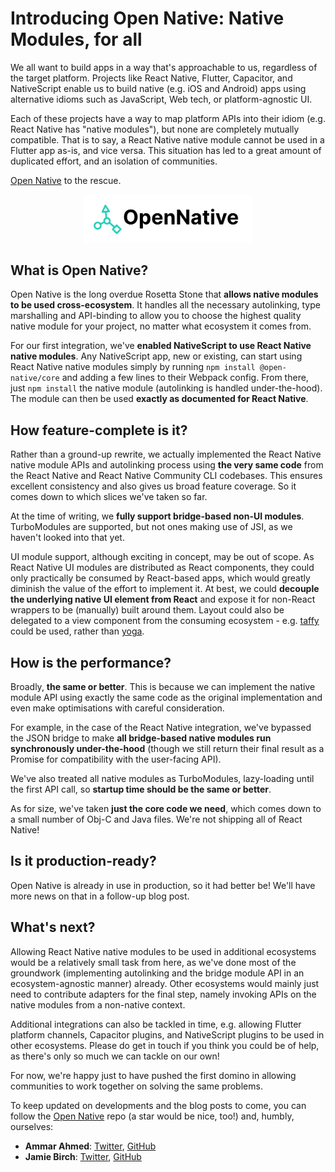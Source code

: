# Introducing Open Native: Native Modules, for all

We all want to build apps in a way that's approachable to us, regardless of the target platform. Projects like React Native, Flutter, Capacitor, and NativeScript enable us to build native (e.g. iOS and Android) apps using alternative idioms such as JavaScript, Web tech, or platform-agnostic UI.

Each of these projects have a way to map platform APIs into their idiom (e.g. React Native has "native modules"), but none are completely mutually compatible. That is to say, a React Native native module cannot be used in a Flutter app as-is, and vice versa. This situation has led to a great amount of duplicated effort, and an isolation of communities.

[Open Native](https://github.com/OpenNative/open-native) to the rescue.

<p align="center">
  <img src="open-native-logo.png" width="270">
</p>

## What is Open Native?

Open Native is the long overdue Rosetta Stone that **allows native modules to be used cross-ecosystem**. It handles all the necessary autolinking, type marshalling and API-binding to allow you to choose the highest quality native module for your project, no matter what ecosystem it comes from.

For our first integration, we've **enabled NativeScript to use React Native native modules**. Any NativeScript app, new or existing, can start using React Native native modules simply by running `npm install @open-native/core` and adding a few lines to their Webpack config. From there, just `npm install` the native module (autolinking is handled under-the-hood). The module can then be used **exactly as documented for React Native**.

## How feature-complete is it?

Rather than a ground-up rewrite, we actually implemented the React Native native module APIs and autolinking process using **the very same code** from the React Native and React Native Community CLI codebases. This ensures excellent consistency and also gives us broad feature coverage. So it comes down to which slices we've taken so far.

At the time of writing, we **fully support bridge-based non-UI modules**. TurboModules are supported, but not ones making use of JSI, as we haven't looked into that yet.

UI module support, although exciting in concept, may be out of scope. As React Native UI modules are distributed as React components, they could only practically be consumed by React-based apps, which would greatly diminish the value of the effort to implement it. At best, we could **decouple the underlying native UI element from React** and expose it for non-React wrappers to be (manually) built around them. Layout could also be delegated to a view component from the consuming ecosystem - e.g. [taffy](https://github.com/DioxusLabs/taffy) could be used, rather than [yoga](https://yogalayout.com).

## How is the performance?

Broadly, **the same or better**. This is because we can implement the native module API using exactly the same code as the original implementation and even make optimisations with careful consideration.

For example, in the case of the React Native integration, we've bypassed the JSON bridge to make **all bridge-based native modules run synchronously under-the-hood** (though we still return their final result as a Promise for compatibility with the user-facing API).

We've also treated all native modules as TurboModules, lazy-loading until the first API call, so **startup time should be the same or better**.

As for size, we've taken **just the core code we need**, which comes down to a small number of Obj-C and Java files. We're not shipping all of React Native!

## Is it production-ready?

Open Native is already in use in production, so it had better be! We'll have more news on that in a follow-up blog post.

## What's next?

Allowing React Native native modules to be used in additional ecosystems would be a relatively small task from here, as we've done most of the groundwork (implementing autolinking and the bridge module API in an ecosystem-agnostic manner) already. Other ecosystems would mainly just need to contribute adapters for the final step, namely invoking APIs on the native modules from a non-native context.

Additional integrations can also be tackled in time, e.g. allowing Flutter platform channels, Capacitor plugins, and NativeScript plugins to be used in other ecosystems. Please do get in touch if you think you could be of help, as there's only so much we can tackle on our own!

For now, we're happy just to have pushed the first domino in allowing communities to work together on solving the same problems.

To keep updated on developments and the blog posts to come, you can follow the [Open Native](https://github.com/OpenNative/open-native) repo (a star would be nice, too!) and, humbly, ourselves:

* **Ammar Ahmed**: [Twitter](https://twitter.com/ammarahm_ed), [GitHub](https://github.com/ammarahm-ed)
* **Jamie Birch**: [Twitter](https://twitter.com/LinguaBrowse), [GitHub](https://github.com/shirakaba)

